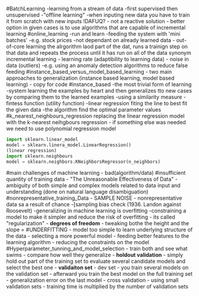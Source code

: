 #BatchLearning
	-learning from a stream of data
	-first supervised then unsupervised 
	-"offline learning"
	-when inputing new data you have to train it from scratch with new inputs !DAFUQ?
	- not a reactive solution
	- better option in given cases is to use algorithms that are capable of incremental learning
#online_learning
	-run and learn
	-feeding the system with 'mini batches'
	-e.g. stock prices
	-not dependant on already learned data
	- out-of-core learning the alrgorithm laod part of the dat, runs a trainign step on
	   that data and repeats the process until it has run on all of the data
	    synonym incremental learning
	- learning rate  (adaptibility to learning data)
	- noise in data (outliers)
	-e.g. using an anomaly detection algorithms to reduce false feeding
#instance_based_versus_model_based_learning
	- two main approaches to generalization (instance based learning, model based learning)
	- copy for code
	#instance_based 
		-the most trivial form of learning
		-system learning the examples by heart and then generalizes tto new cases by comparing them to the learned examples
		-using a similarity measure
		-fintess function (utility function)
		-linear regression fiting the line to best fit the given data
		-the algorithm find the optimal parameter values
		#k_nearest_neighbours_regression
			replacing the linear regression model with the k-nearest neihgbours regression 
			- if something else was needed we need to use polynomial regression model
			
		
```python
import sklearn.linear_model
model = sklearn.linera_model.LinearRegression()
(linear regression)
import sklearn.neighbours
model = sklearn.neighbors.KNeighborsRegressor(n_neighbors)
```

#main challenges of machine learning
	- bad(algorithm/data)
	#insufficient quantity of training data
		- "The Unreasonable Effectiveness of Data"
		- ambiguity of both simple and complex models related to data input and understanding (done on natural language disambiguation)
	#nonrepresentative_training_Data
		- SAMPLE NOISE - nonrepresentative data sa a result of chance 
			-[sampling bias check (1936. Landon against Roosevelt)
		-generalizing in machine learning is overfitting
		-constraining a model to make it simpler and reduce the risk of overfitting
			- its called "regularization"
			- **degrees of freedom** 
				- tweaking bothe the height and the slope
				=
		#UNDERFITTING
			- model too simple to learn underlying structure of the data 
			- selecting a more powerful model
			- feeding better features to the learning algorithm
			- reducing the constraints on the model
	#Hyperparameter_tunning_and_model_selection 
		- train both and see what swims 
			- compare how well they generalize
		- **holdout validation**
			- simply hold out part of the training set to evaluate several candidate models and select the best one 
			- **validaiton set**
				- dev set
				- you train several models on the validation set
				- afterward you train the best model on the full training set
				- generalization error on the last model
				- cross validation - using small validation sets
				- training time is multiplied by the number of validation sets
				